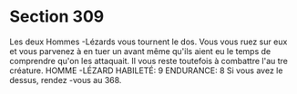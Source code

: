 # Section 309

Les deux Hommes -Lézards vous tournent le dos. Vous vous ruez
sur eux et vous parvenez à en tuer un avant même qu'ils aient eu le
temps de comprendre qu'on les attaquait. Il vous reste toutefois à
combattre l'au tre créature.
HOMME -LÉZARD  HABILETÉ: 9 ENDURANCE: 8
Si vous avez le dessus, rendez -vous au  368.